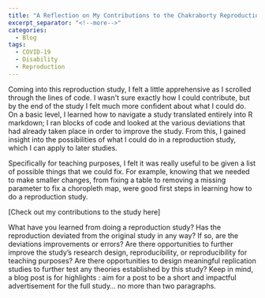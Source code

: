```yaml
---
title: "A Reflection on My Contributions to the Chakraborty Reproduction Study"
excerpt_separator: "<!--more-->"
categories:
  - Blog
tags:
  - COVID-19
  - Disability
  - Reproduction
---
```

Coming into this reproduction study, I felt a little apprehensive as I scrolled through the lines of code. I wasn't sure exactly how I could contribute, but by the end of the study I felt much more confident about what I could do. On a basic level, I learned how to navigate a study translated entirely into R markdown; I ran blocks of code and looked at the various deviations that had already taken place in order to improve the study. From this, I gained insight into the possibilities of what I could do in a reproduction study, which I can apply to later studies. 

Specifically for teaching purposes, I felt it was really useful to be given a list of possible things that we could fix. For example, knowing that we needed to make smaller changes, from fixing a table to removing a missing parameter to fix a choropleth map, were good first steps in learning how to do a reproduction study. 

[Check out my contributions to the study here]

What have you learned from doing a reproduction study?
Has the reproduction deviated from the original study in any way?
If so, are the deviations improvements or errors?
Are there opportunities to further improve the study’s research design, reproducibility, or reproducibility for teaching purposes?
Are there opportunities to design meaningful replication studies to further test any theories established by this study?
Keep in mind, a blog post is for highlights : aim for a post to be a short and impactful advertisement for the full study… no more than two paragraphs.